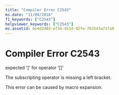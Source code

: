 ```yaml
---
title: "Compiler Error C2543"
ms.date: "11/04/2016"
f1_keywords: ["C2543"]
helpviewer_keywords: ["C2543"]
ms.assetid: 6e4d2d03-ef34-4514-92fe-763543a71fa8
---
```

# Compiler Error C2543

expected ']' for operator '[]'

The subscripting operator is missing a left bracket.

This error can be caused by macro expansion.